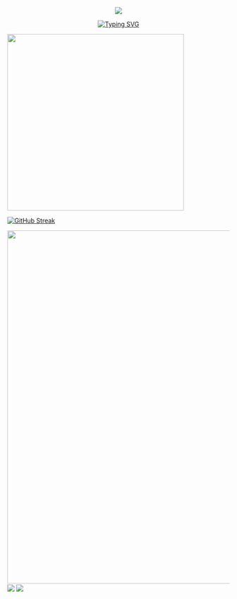 <p align="center">
    <img src="https://capsule-render.vercel.app/api?type=waving&height=300&color=gradient&text=Welcome%20to%20my%20space&fontAlign=48&fontColor=0d1117&animation=fadeIn&stroke=0d1117&reversal=false&desc=Salianbooth&descAlign=61&descAlignY=38" />
</p>
<p align="center">
<a href="https://git.io/typing-svg"><img src="https://readme-typing-svg.demolab.com?font=Fira+Code&pause=1000&color=A347F7&center=&vCenter=&repeat=&width=444&lines=Welcome+to+my+Github+profile+page!;I'm+addicted+to+programming" alt="Typing SVG" /></a>
</p>


<img align="center" width="400" src="https://github-readme-stats.vercel.app/api?username=Salianbooth&theme=transparent&include_all_commits=true&show_icons=true&hide_border=true" />

<a href="https://git.io/streak-stats"><img src="https://streak-stats.demolab.com?user=Salianbooth&theme=tokyonight&hide_border=false%C2%A0%E5%81%87" alt="GitHub Streak" /></a>


<img width="800" src="https://github-readme-activity-graph.vercel.app/graph?username=Salianbooth&theme=github-compact&hide_border=true&area=true" />

<img align="center" src="https://github-readme-stats.vercel.app/api/wakatime?username=Salianbooth&theme=transparent&hide_border=true&layout=compact&langs_count=22" />
<img align="center" src="https://github-readme-stats.vercel.app/api/top-langs/?username=Salianbooth&theme=transparent&hide_border=true&layout=donut-vertical&langs_count=6" />

